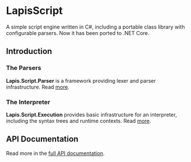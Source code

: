# LapisScript
A simple script engine written in C#, including a portable class library 
with configurable parsers. Now it has been ported to .NET Core.

## Introduction

### The Parsers
**Lapis.Script.Parser** is a framework providing lexer and parser 
infrastructure. Read [more](articles/parser.md).

### The Interpreter
**Lapis.Script.Execution** provides basic infrastructure for an interpreter, 
including the syntax trees and runtime contexts. Read 
[more](articles/interpreter.md).


## API Documentation
Read more in the [full API documentation](api/index.md).